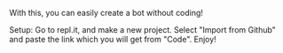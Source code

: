 With this, you can easily create a bot without coding! 

Setup:
Go to repl.it, and make a new project. Select "Import from Github" and paste the link which you will get from "Code". Enjoy!
